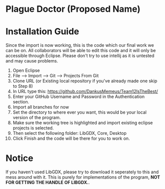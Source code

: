 # Plague Doctor (Proposed Name)

# Installation Guide
Since the import is now working, this is the code which our final work we can be on. All collaborators will be able to edit this code and it will only be accessible through Eclipse. Please don't try to use intellij as it is untested and may cause problems.
1. Open Eclipse
2. File --> Import --> Git --> Projects From Git
3. Clone URL (or Existing local repository if you've already made one skip to Step 8)
4. In URL type this: https://github.com/DankusMemeus/Team12IsTheBest/
5. Enter your GitHub Username and Password in the Authentication section.
6. Import all branches for now
7. Set the directory to where ever you want, this would be your local version of the program.
8. Make sure the working tree is highlighted and import existing eclipse projects is selected.
9. Then select the following folder: LibGDX, Core, Desktop
10. Click Finish and the code will be there for you to work on.

# Notice
If you haven't used LibGDX, please try to download it seperately to this and mess around with it. This is purely for implementations of the program, **NOT FOR GETTING THE HANDLE OF LIBGDX.**. 
